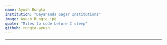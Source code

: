```yaml
---
name: Ayush Rungta
institution: "Dayananda Sagar Institutions"
image: Ayush_Rungta.jpg
quote: "Miles to code before I sleep"
github: rungta-ayush
---
```

---

